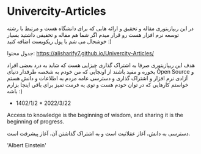 # Univercity-Articles
در این ریپازیتوری مقاله و تحقیق و ارائه هایی که برای دانشگاه هست و مرتبط با رشته توسعه نرم افزار هست رو قرار میدم 
اگر شما هم مقاله و تحقیقی داشتید بسیار خوشحال می شم با پول ریکویست اضافه کنید :)



جدول محتوا: 
https://alisharify7.github.io/Univercity-Articles/



هدف این ریپازیتوری صرفا به اشتراک گذاری چیزایی هست که شاید به درد بعضی افراد بخوره و مفید باشند از اونجایی که من خودم به شخصه طرفدار دنیای Open Source و آزادی نرم افزار و اشتراک گذاری و دسترسی عامه مردم به اطلاعات و دانش هستم خواستم کارهایی  که در توان خودم هست  و توی یه فرمت تمیز برای باقی اینجا بزارم باشه :) 
- 1402/1/2 * 2022/3/22


Access to knowledge is the beginning of wisdom, and sharing it is the beginning of progress.

دسترسی به دانش، آغاز عقلانیت است و به اشتراک گذاشتن آن، آغاز پیشرفت است.

'Albert Einstein'
